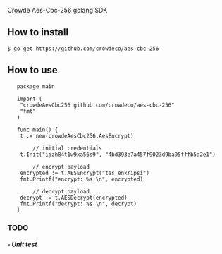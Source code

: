 Crowde Aes-Cbc-256 golang SDK

## How to install
```$ go get https://github.com/crowdeco/aes-cbc-256```

## How to use
```
   package main
   
   import (
   	"crowdeAesCbc256 github.com/crowdeco/aes-cbc-256"
   	"fmt"
   )
   
   func main() {
   	t := new(crowdeAesCbc256.AesEncrypt)

        // initial credentials
   	t.Init("ijzh84t1w9xa56s9", "4bd393e7a457f9023d9ba95fffb5a2e1")

        // encrypt payload
   	encrypted := t.AESEncrypt("tes_enkripsi")
   	fmt.Printf("encrypt: %s \n", encrypted)
   
        // decrypt payload
   	decrypt := t.AESDecrypt(encrypted)
   	fmt.Printf("decrypt: %s \n", decrypt)
   }
```

### TODO
##### - Unit test